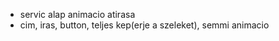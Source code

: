 <!-- TODO: put a suspens loading icon -->
<!-- TODO: servic jsx atirasa -->

- servic alap animacio atirasa
- cim, iras, button, teljes kep(erje a szeleket), semmi animacio
